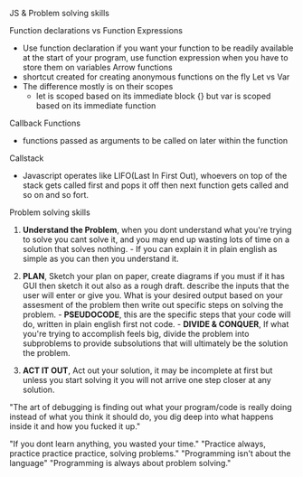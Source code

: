JS & Problem solving skills

Function declarations vs Function Expressions
  - Use function declaration if you want your function to be readily available at the start of your program, use function expression when you have to store them on variables
Arrow functions 
  - shortcut created for creating anonymous functions on the fly
Let vs Var
  - The difference mostly is on their scopes
    - let is scoped based on its immediate block {} but var is scoped based on its immediate function

Callback Functions 
  - functions passed as arguments to be called on later within the function

Callstack
  - Javascript operates like LIFO(Last In First Out), whoevers on top of the stack gets called first and pops it off then next function gets called and so on and so fort.


Problem solving skills

  1. **Understand the Problem**, when you dont understand what you're trying to solve you cant solve it, and you may end up wasting lots of time on a solution that solves nothing.
    - If you can explain it in plain english as simple as you can then you understand it.
  
  2.  **PLAN**, Sketch your plan on paper, create diagrams if you must if it has GUI then sketch it out also as a rough draft. describe the inputs that the user will enter or give you. What is your desired output based on your assesment of the problem then write out specific steps on solving the problem.
    - **PSEUDOCODE**, this are the specific steps that your code will do, written in plain english first not code.
    - **DIVIDE & CONQUER**, If what you're trying to accomplish feels big, divide the problem into subproblems to provide subsolutions that will ultimately be the solution the problem.

  3. **ACT IT OUT**, Act out your solution, it may be incomplete at first but unless you start solving it you will not arrive one step closer at any solution.


  "The art of debugging is finding out what your program/code is really doing instead of what you think it should do, you dig deep into what happens inside it and how you fucked it up."

  "If you dont learn anything, you wasted your time."
  "Practice always, practice practice practice, solving problems."
  "Programming isn't about the language"
  "Programming is always about problem solving."

